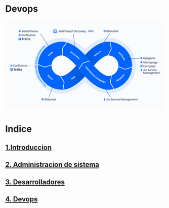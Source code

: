 # Devops
![fotodevops](img/ADO-DevOps-Tool_1200x675@2x.png)

# Indice
## [1.Introduccion](introduccion.md)
## [2. Administracion de sistema](administracion.md)
## [3. Desarrolladores](desarroladores.md)
## [4. Devops](devops.md)

